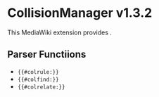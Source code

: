 # CollisionManager v1.3.2

This MediaWiki extension provides .

## Parser Functiions

- `{{#colrule:}}`
- `{{#colfind:}}`
- `{{#colrelate:}}`
